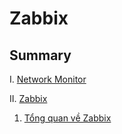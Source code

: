 <h1> Zabbix </h1>

<h2>Summary</h2>

I. [Network Monitor](Network-Monitor/Network-monitor.md)

II. [Zabbix](Zabbix)

1. [Tổng quan về Zabbix](Zabbix/Information.md)